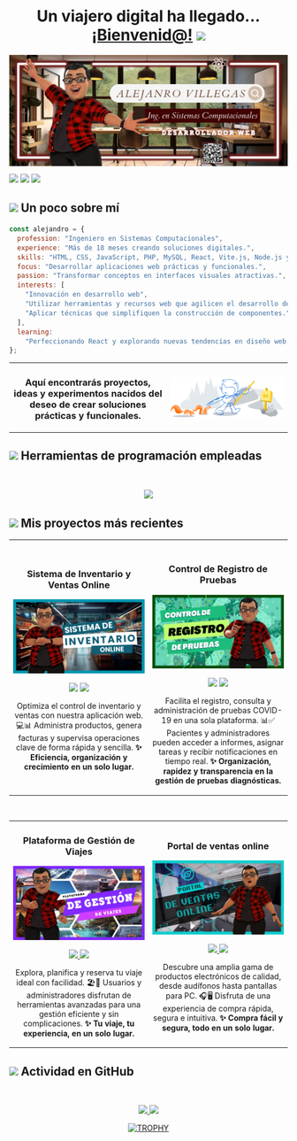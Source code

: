 <h1 align="center">
  Un viajero digital ha llegado...
  <a href="https://www.alejandrovillegas.dev/">¡Bienvenid@!</a>
  <img src="https://media.giphy.com/media/hvRJCLFzcasrR4ia7z/giphy.gif" width="35">
</h1>

<img src="./img/banner.png" alt="Banner" style="display:block; margin:auto;">

<p>
<a href="https://www.alejandrovillegas.dev/" target="_blank"><img src="https://img.shields.io/badge/Pagina_Oficial-%2317541F?style=for-the-badge&logo=anthropic&logoColor=%23ece9e9&logoSize=auto"></a>
<a href="https://www.linkedin.com/in/alejandro-programmer/" target="_blank"><img src="https://img.shields.io/badge/LinkedIn-%230077B5?style=for-the-badge&logo=opsgenie&logoColor=%23ece9e9&logoSize=auto"></a>
<a href="mailto:contacto@alejandrovillegas.dev" target="_blank"><img src="https://img.shields.io/badge/EMail-%23BA0C2F?style=for-the-badge&logo=maildotru&logoColor=%23ece9e9&logoSize=auto"></a>
</p>

## <img src="https://media0.giphy.com/media/v1.Y2lkPTc5MGI3NjExa2VwMm1xOWw1ZDB0OGk3dm1tMmxxcTZ3a2ZmcWNqbGljaWN0NXgzaSZlcD12MV9pbnRlcm5hbF9naWZfYnlfaWQmY3Q9cw/Ye7UYS5NTl6arPbDw7/giphy.gif" width="25"><b> Un poco sobre mí</b>

```javascript
const alejandro = {
  profession: "Ingeniero en Sistemas Computacionales",
  experience: "Más de 18 meses creando soluciones digitales.",
  skills: "HTML, CSS, JavaScript, PHP, MySQL, React, Vite.js, Node.js y NPM.",
  focus: "Desarrollar aplicaciones web prácticas y funcionales.",
  passion: "Transformar conceptos en interfaces visuales atractivas.",
  interests: [
    "Innovación en desarrollo web",
    "Utilizar herramientas y recursos web que agilicen el desarrollo de proyectos.",
    "Aplicar técnicas que simplifiquen la construcción de componentes.",
  ],
  learning:
    "Perfeccionando React y explorando nuevas tendencias en diseño web.",
};
```

<table>
  <tr>
    <td align="center">
      <h3>Aquí encontrarás proyectos, ideas y experimentos nacidos del deseo de crear soluciones prácticas y funcionales.</h3>
    </td>
    <td align="center">
      <img src="./img/description.svg" alt="Github" style="display:block; margin:auto; width:100%;">
    </td>
  </tr>
</table>

## <img src="https://media2.giphy.com/media/QssGEmpkyEOhBCb7e1/giphy.gif?cid=ecf05e47a0n3gi1bfqntqmob8g9aid1oyj2wr3ds3mg700bl&rid=giphy.gif" width ="25"><b> Herramientas de programación empleadas</b>

<br>

<p align="center">
  <a href="https://skillicons.dev">
    <img src="https://skillicons.dev/icons?i=html,css,js,php,mysql,react,vite,nodejs,npm,postman,bootstrap,sass,less,jquery,redux,git,vscode" />
  </a>
</p>

## <img src="https://media1.giphy.com/media/v1.Y2lkPTc5MGI3NjExc2V6dHMxbjlvbjE1MjNod2RoMXM0d3ZkZ203OGlhNzYwenFtcjd6MyZlcD12MV9pbnRlcm5hbF9naWZfYnlfaWQmY3Q9cw/xHwDPt2kFONpKI8Rfw/giphy.gif" width ="25"><b> Mis proyectos más recientes</b>

<table>
  <td width="50%">
    <h3 align="center">Sistema de Inventario y Ventas Online</h3>
    <div align="center">
      <a href="https://github.com/AlejandroCisnerosVillegas/Sistema-de-Inventario-y-Ventas-Online" target="_blank"><img src="./img/intro-banner-01.png" width="400" alt="Sistema de Inventario y Ventas Online"></a>
      <p>
        <a href="https://github.com/AlejandroCisnerosVillegas/Sistema-de-Inventario-y-Ventas-Online" target="_blank"><img src="https://img.shields.io/badge/C%C3%93DIGO-%23121011.svg?style=for-the-badge&logo=github&logoColor=white"></a>
        <a href="https://www.alejandrovillegas.dev/projects/project-09/index.php" target="_blank"><img src="https://img.shields.io/badge/Vista_Previa-blue?style=for-the-badge&logo=circleci&logoColor=white&logoSize=auto"></a>
      </p>
      <p>
        Optimiza el control de inventario y ventas con nuestra aplicación web. 💻📊 Administra productos, genera facturas y supervisa operaciones clave de forma rápida y sencilla. 
        <strong>✨ Eficiencia, organización y crecimiento en un solo lugar.</strong>
      </p>
    </div>                                                                                     
  </td>

  <td width="50%">
  <br>
  <h3 align="center">Control de Registro de Pruebas</h3>
  <div align="center">                                       
  <a href="https://github.com/AlejandroCisnerosVillegas/Control-de-Registro-de-Pruebas" target="_blank"><img src="./img/intro-banner-02.png" width="400" alt="Control de Registro de Pruebas"></a>
  <br>
  <p>
  <a href="https://github.com/AlejandroCisnerosVillegas/Control-de-Registro-de-Pruebas" target="_blank"><img src="https://img.shields.io/badge/C%C3%93DIGO-%23121011.svg?style=for-the-badge&logo=github&logoColor=white"></a>
  <a href="https://www.alejandrovillegas.dev/projects/project-08/index.php" target="_blank"><img src="https://img.shields.io/badge/Vista_Previa-green?style=for-the-badge&logo=circleci&logoColor=white&logoSize=auto"></a>
  </p>
  <p>Facilita el registro, consulta y administración de pruebas COVID-19 en una sola plataforma. 📊✅ Pacientes y administradores pueden acceder a informes, asignar tareas y recibir notificaciones en tiempo real. <strong>✨ Organización, rapidez y transparencia en la gestión de pruebas diagnósticas.</strong></p>
  </div> 
  </td>                                                            
</table>

<br>

<table>
<td width="50%">
<h3 align="center">Plataforma de Gestión de Viajes</h3>
<div align="center">
<a href="https://github.com/AlejandroCisnerosVillegas/Plataforma-de-Gestion-de-Viajes" target="_blank"><img src="./img/intro-banner-03.png" width="400" alt="Plataforma de Gestión de Viajes"></a>
<p>
<a href="https://github.com/AlejandroCisnerosVillegas/Plataforma-de-Gestion-de-Viajes" target="_blank">
<img src="https://img.shields.io/badge/C%C3%93DIGO-%23121011.svg?style=for-the-badge&logo=github&logoColor=white">
</a>
<a href="https://www.alejandrovillegas.dev/projects/project-07/index.php" target="_blank">
<img src="https://img.shields.io/badge/-Vista_Previa-purple?style=for-the-badge&color=8A2BE2">
</a>
</p>
<p>Explora, planifica y reserva tu viaje ideal con facilidad. 🏖️📅 Usuarios y administradores disfrutan de herramientas avanzadas para una gestión eficiente y sin complicaciones. <strong>✨ Tu viaje, tu experiencia, en un solo lugar.</strong></p>
</div>                                                                                   
</td>

<td width="50%">
<h3 align="center">Portal de ventas online</h3>
<div align="center">
<a href="https://github.com/AlejandroCisnerosVillegas/Portal-de-Ventas-Online" target="_blank"><img src="./img/intro-banner-04.png" width="400" alt="Portal de ventas online"></a>
<p>
<a href="https://github.com/AlejandroCisnerosVillegas/Portal-de-Ventas-Online" target="_blank">
<img src="https://img.shields.io/badge/C%C3%93DIGO-%23121011.svg?style=for-the-badge&logo=github&logoColor=white">
</a>
<a href="https://www.alejandrovillegas.dev/projects/project-04/index.php" target="_blank">
<img src="https://img.shields.io/badge/-Vista_Previa-blue?style=for-the-badge&color=00AEEF">
</a>
</p>
<p>Descubre una amplia gama de productos electrónicos de calidad, desde audífonos hasta pantallas para PC. 🎧🖥️ Disfruta de una experiencia de compra rápida, segura e intuitiva. <strong>✨ Compra fácil y segura, todo en un solo lugar.</strong></p>
</div>                                                                                   
</td>  
</table>

## <img src="https://media.giphy.com/media/iY8CRBdQXODJSCERIr/giphy.gif" width="35"><b> Actividad en GitHub </b>

<br>

<p align="center">
  <a href="https://github.com/AlejandroCisnerosVillegas">
    <img height="180em" src="https://github-readme-stats-eight-theta.vercel.app/api?username=AlejandroCisnerosVillegas&show_icons=true&theme=dark&include_all_commits=true&count_private=true"/>
    <img height="180em" src="https://github-readme-stats-eight-theta.vercel.app/api/top-langs/?username=AlejandroCisnerosVillegas&layout=compact&langs_count=8&theme=dark"/>
  </a>
</p>

<p align="center">
<div align="center">
  <a href="https://github.com/ryo-ma/github-profile-trophy">
    <img src="https://github-profile-trophy.vercel.app/?username=AlejandroCisnerosVillegas&theme=onestar&row=1&column=7&margin-h=15&margin-w=5&no-bg=true" alt="TROPHY" />
  </a>
</div>
</p>
